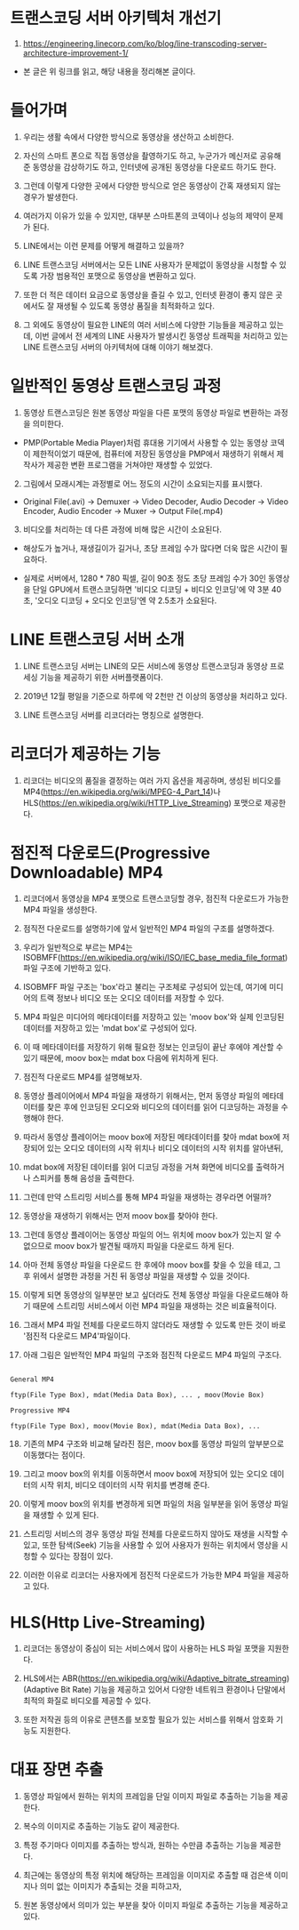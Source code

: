 # 트랜스코딩 서버 아키텍처 개선기

1. https://engineering.linecorp.com/ko/blog/line-transcoding-server-architecture-improvement-1/

- 본 글은 위 링크를 읽고, 해당 내용을 정리해본 글이다.

# 들어가며

1. 우리는 생활 속에서 다양한 방식으로 동영상을 생산하고 소비한다.

2. 자신의 스마트 폰으로 직접 동영상을 촬영하기도 하고, 누군가가 메신저로 공유해 준 동영상을 감상하기도 하고, 인터넷에 공개된 동영상을 다운로드 하기도 한다.

3. 그런데 이렇게 다양한 곳에서 다양한 방식으로 얻은 동영상이 간혹 재생되지 않는 경우가 발생한다.

4. 여러가지 이유가 있을 수 있지만, 대부분 스마트폰의 코덱이나 성능의 제약이 문제가 된다.

5. LINE에서는 이런 문제를 어떻게 해결하고 있을까?

6. LINE 트랜스코딩 서버에서는 모든 LINE 사용자가 문제없이 동영상을 시청할 수 있도록 가장 범용적인 포맷으로 동영상을 변환하고 있다.

7. 또한 더 적은 데이터 요금으로 동영상을 즐길 수 있고, 인터넷 환경이 좋지 않은 곳에서도 잘 재생될 수 있도록 동영상 품질을 최적화하고 있다.

8. 그 외에도 동영상이 필요한 LINE의 여러 서비스에 다양한 기능들을 제공하고 있는데, 이번 글에서 전 세계의 LINE 사용자가 발생시킨 동영상 트래픽을 처리하고 있는 LINE 트랜스코딩 서버의 아키텍처에 대해 이야기 해보겠다.

# 일반적인 동영상 트랜스코딩 과정

1. 동영상 트랜스코딩은 원본 동영상 파일을 다른 포맷의 동영상 파일로 변환하는 과정을 의미한다.

- PMP(Portable Media Player)처럼 휴대용 기기에서 사용할 수 있는 동영상 코덱이 제한적이었기 때문에, 컴퓨터에 저장된 동영상을 PMP에서 재생하기 위해서 제작사가 제공한 변환 프로그램을 거쳐야만 재생할 수 있었다.

2. 그림에서 모래시계는 과정별로 어느 정도의 시간이 소요되는지를 표시했다.

- Original File(.avi) -> Demuxer -> Video Decoder, Audio Decoder -> Video Encoder, Audio Encoder -> Muxer -> Output File(.mp4)

3. 비디오를 처리하는 데 다른 과정에 비해 많은 시간이 소요된다.

- 해상도가 높거나, 재생길이가 길거나, 초당 프레임 수가 많다면 더욱 많은 시간이 필요하다.

- 실제로 서버에서, 1280 * 780 픽셀, 길이 90초 정도 초당 프레임 수가 30인 동영상을 단일 GPU에서 트랜스코딩하면 '비디오 디코딩 + 비디오 인코딩'에 약 3분 40초, '오디오 디코딩 + 오디오 인코딩'엔 약 2.5초가 소요된다.

# LINE 트랜스코딩 서버 소개

1. LINE 트랜스코딩 서버는 LINE의 모든 서비스에 동영상 트랜스코딩과 동영상 프로세싱 기능을 제공하기 위한 서버플랫폼이다.

2. 2019년 12월 평일을 기준으로 하루에 약 2천만 건 이상의 동영상을 처리하고 있다.

3. LINE 트랜스코딩 서버를 리코더라는 명칭으로 설명한다.

# 리코더가 제공하는 기능

1. 리코더는 비디오의 품질을 결정하는 여러 가지 옵션을 제공하며, 생성된 비디오를 MP4(https://en.wikipedia.org/wiki/MPEG-4_Part_14)나 HLS(https://en.wikipedia.org/wiki/HTTP_Live_Streaming) 포맷으로 제공한다.

# 점진적 다운로드(Progressive Downloadable) MP4

1. 리코더에서 동영상을 MP4 포맷으로 트랜스코딩할 경우, 점진적 다운로드가 가능한 MP4 파일을 생성한다.

2. 점직전 다운로드를 설명하기에 앞서 일반적인 MP4 파일의 구조를 설명하겠다.

3. 우리가 일반적으로 부르는 MP4는 ISOBMFF(https://en.wikipedia.org/wiki/ISO/IEC_base_media_file_format) 파일 구조에 기반하고 있다.

4. ISOBMFF 파일 구조는 'box'라고 불리는 구조체로 구성되어 있는데, 여기에 미디어의 트랙 정보나 비디오 또는 오디오 데이터를 저장할 수 있다.

5. MP4 파일은 미디어의 메타데이터를 저장하고 있는 'moov box'와 실제 인코딩된 데이터를 저장하고 있는 'mdat box'로 구성되어 있다.

6. 이 때 메타데이터를 저장하기 위해 필요한 정보는 인코딩이 끝난 후에야 계산할 수 있기 때문에, moov box는 mdat box 다음에 위치하게 된다.

7. 점진적 다운로드 MP4를 설명해보자.

8. 동영상 플레이어에서 MP4 파일을 재생하기 위해서는, 먼저 동영상 파일의 메타데이터를 찾은 후에 인코딩된 오디오와 비디오의 데이터를 읽어 디코딩하는 과정을 수행해야 한다.

9. 따라서 동영상 플레이어는 moov box에 저장된 메타데이터를 찾아 mdat box에 저장되어 있는 오디오 데이터의 시작 위치나 비디오 데이터의 시작 위치를 알아낸뒤,

10. mdat box에 저장된 데이터를 읽어 디코딩 과정을 거쳐 화면에 비디오를 출력하거나 스피커를 통해 음성을 출력한다.

11. 그런데 만약 스트리밍 서비스를 통해 MP4 파일을 재생하는 경우라면 어떨까?

12. 동영상을 재생하기 위해서는 먼저 moov box를 찾아야 한다.

13. 그런데 동영상 플레이어는 동영상 파일의 어느 위치에 moov box가 있는지 알 수 없으므로 moov box가 발견될 때까지 파일을 다운로드 하게 된다.

14. 아마 전체 동영상 파일을 다운로드 한 후에야 moov box를 찾을 수 있을 테고, 그 후 위에서 설명한 과정을 거친 뒤 동영상 파일을 재생할 수 있을 것이다.

15. 이렇게 되면 동영상의 일부분만 보고 싶더라도 전체 동영상 파일을 다운로드해야 하기 때문에 스트리밍 서비스에서 이런 MP4 파일을 재생하는 것은 비효율적이다.

16. 그래서 MP4 파일 전체를 다운로드하지 않더라도 재생할 수 있도록 만든 것이 바로 '점진적 다운로드 MP4'파일이다.

17. 아래 그림은 일반적인 MP4 파일의 구조와 점진적 다운로드 MP4 파일의 구조다.

```

General MP4

ftyp(File Type Box), mdat(Media Data Box), ... , moov(Movie Box)

Progressive MP4

ftyp(File Type Box), moov(Movie Box), mdat(Media Data Box), ...

```

18. 기존의 MP4 구조와 비교해 달라진 점은, moov box를 동영상 파일의 앞부분으로 이동했다는 점이다.

19. 그리고 moov box의 위치를 이동하면서 moov box에 저장되어 있는 오디오 데이터의 시작 위치, 비디오 데이터의 시작 위치를 변경해 준다.

20. 이렇게 moov box의 위치를 변경하게 되면 파일의 처음 일부분을 읽어 동영상 파일을 재생할 수 있게 된다.

21. 스트리밍 서비스의 경우 동영상 파일 전체를 다운로드하지 않아도 재생을 시작할 수 있고, 또한 탐색(Seek) 기능을 사용할 수 있어 사용자가 원하는 위치에서 영상을 시청할 수 있다는 장점이 있다.

22. 이러한 이유로 리코더는 사용자에게 점진적 다운로드가 가능한 MP4 파일을 제공하고 있다.

# HLS(Http Live-Streaming)

1. 리코더는 동영상이 중심이 되는 서비스에서 많이 사용하는 HLS 파일 포맷을 지원한다.

2. HLS에서는 ABR(https://en.wikipedia.org/wiki/Adaptive_bitrate_streaming)(Adaptive Bit Rate) 기능을 제공하고 있어서 다양한 네트워크 환경이나 단말에서 최적의 화질로 비디오를 제공할 수 있다.

3. 또한 저작권 등의 이유로 콘텐츠를 보호할 필요가 있는 서비스를 위해서 암호화 기능도 지원한다.

# 대표 장면 추출

1. 동영상 파일에서 원하는 위치의 프레임을 단일 이미지 파일로 추출하는 기능을 제공한다.

2. 복수의 이미지로 추출하는 기능도 같이 제공한다.

3. 특정 주기마다 이미지를 추출하는 방식과, 원하는 수만큼 추출하는 기능을 제공한다.

4. 최근에는 동영상의 특정 위치에 해당하는 프레임을 이미지로 추출할 때 검은색 이미지나 의미 없는 이미지가 추출되는 것을 피하고자,

5. 원본 동영상에서 의미가 있는 부분을 찾아 이미지 파일로 추출하는 기능을 제공하고 있다.